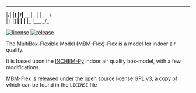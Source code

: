 _  _ ___  _  _    ____ _    ____ _  _ 
|\/| |__] |\/| __ |___ |    |___  \/  
|  | |__] |  |    |    |___ |___ _/\_


[![license](https://img.shields.io/github/license/IndoorAir/MBM-Flex?color=green)](https://github.com/IndoorAir/MBM-Flex/blob/master/LICENSE) [![release](https://img.shields.io/github/v/release/IndoorAir/MBM-Flex?color=orange)](https://github.com/IndoorAir/MBM-Flex/releases)


The MultiBox-Flexible Model (MBM-Flex)-Flex is a model for indoor air quality.

It is based upon the [INCHEM-Py](https://github.com/DrDaveShaw/INCHEM-Py) indoor air quality box-model, with a few modifications.

MBM-Flex is released under the open source license GPL v3, a copy of which can be found in the `LICENSE` file


